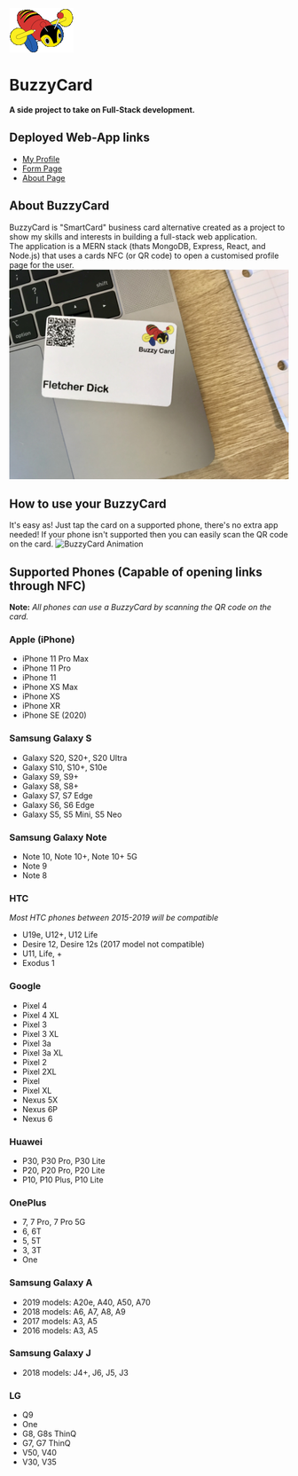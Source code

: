 
![Logo](client/src/assets/images/BuzzyBee_Logo.gif)

# BuzzyCard
**A side project to take on Full-Stack development.**


## Deployed Web-App links
 - [My Profile](https://www.buzzycard.nz/?id=5ef431ea5be3030017e37864)
 - [Form Page](https://www.buzzycard.nz/?id=5f03fbece7179a221ee30df0)
 -  [About Page](https://www.buzzycard.nz/about)

## About BuzzyCard
BuzzyCard is "SmartCard" business card alternative created as a project to show my skills and interests in building a full-stack web application.  
The application is a MERN stack (thats MongoDB, Express, React, and Node.js) that uses a cards NFC (or QR code) to open a customised profile page for the user.
![BuzzyCard](client/src/assets/images/card.jpeg)

## How to use your BuzzyCard
It's easy as! Just tap the card on a supported phone, there's no extra app needed! If your phone isn't supported then you can easily scan the QR code on the card.
![BuzzyCard Animation](client/src/assets/images/card.gif)


## Supported Phones (Capable of opening links through NFC)
**Note:** *All phones can use a BuzzyCard by scanning the QR code on the card.*

### Apple (iPhone)
 - iPhone 11 Pro Max
 - iPhone 11 Pro
 - iPhone 11
 - iPhone XS Max
 - iPhone XS
 - iPhone XR
 - iPhone SE (2020)

### Samsung Galaxy S
 - Galaxy S20, S20+, S20 Ultra
 - Galaxy S10, S10+, S10e
 - Galaxy S9, S9+
 - Galaxy S8, S8+
 - Galaxy S7, S7 Edge
 - Galaxy S6, S6 Edge
 - Galaxy S5, S5 Mini, S5 Neo

### Samsung Galaxy Note
 - Note 10, Note 10+, Note 10+ 5G
 - Note 9
 - Note 8

### HTC
*Most HTC phones between 2015-2019 will be compatible*
 - U19e, U12+, U12 Life
 - Desire 12, Desire 12s (2017 model not compatible)
 - U11, Life, +
 - Exodus 1

### Google  
-   Pixel 4
-   Pixel 4 XL
-   Pixel 3
-   Pixel 3 XL
-   Pixel 3a
-   Pixel 3a XL
-   Pixel 2
-   Pixel 2XL
-   Pixel
-   Pixel XL
-   Nexus 5X
-   Nexus 6P
-   Nexus 6

### Huawei  
-   P30, P30 Pro, P30 Lite
-   P20, P20 Pro, P20 Lite
-   P10, P10 Plus, P10 Lite
  
### OnePlus

-   7, 7 Pro, 7 Pro 5G
-   6, 6T
-   5, 5T
-   3, 3T
-   One

### Samsung Galaxy A
-   2019 models: A20e, A40, A50, A70
-   2018 models: A6, A7, A8, A9
-   2017 models: A3, A5
-   2016 models: A3, A5

### Samsung Galaxy J
-   2018 models: J4+, J6, J5, J3

### LG  
-   Q9
-   One
-   G8, G8s ThinQ
-   G7, G7 ThinQ
-   V50, V40
-   V30, V35

